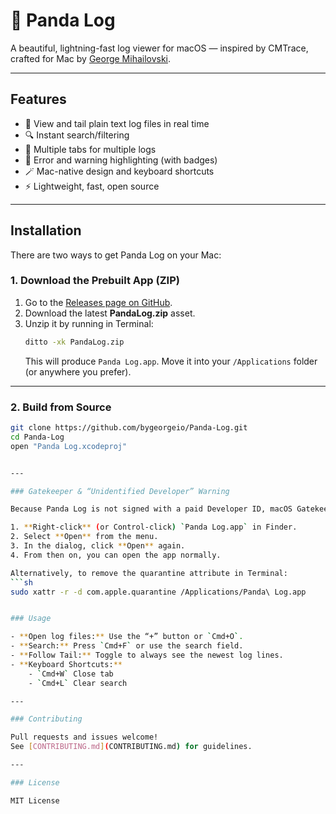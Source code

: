 # 🐼 Panda Log

A beautiful, lightning-fast log viewer for macOS — inspired by CMTrace, crafted for Mac by [George Mihailovski](https://bygeorge.io).

---

## Features

- 📝 View and tail plain text log files in real time
- 🔍 Instant search/filtering
- 🧷 Multiple tabs for multiple logs
- 🐞 Error and warning highlighting (with badges)
- 🪄 Mac-native design and keyboard shortcuts
- ⚡ Lightweight, fast, open source

---

## Installation

There are two ways to get Panda Log on your Mac:

### 1. Download the Prebuilt App (ZIP)

1. Go to the [Releases page on GitHub](https://github.com/bygeorgeio/Panda-Log/releases).
2. Download the latest **PandaLog.zip** asset.
3. Unzip it by running in Terminal:
    ```sh
    ditto -xk PandaLog.zip
    ```
    This will produce `Panda Log.app`. Move it into your `/Applications` folder (or anywhere you prefer).

---

### 2. Build from Source

```sh
git clone https://github.com/bygeorgeio/Panda-Log.git
cd Panda-Log
open "Panda Log.xcodeproj"


---

### Gatekeeper & “Unidentified Developer” Warning

Because Panda Log is not signed with a paid Developer ID, macOS Gatekeeper will show a warning the first time you open it:

1. **Right-click** (or Control-click) `Panda Log.app` in Finder.
2. Select **Open** from the menu.
3. In the dialog, click **Open** again.
4. From then on, you can open the app normally.

Alternatively, to remove the quarantine attribute in Terminal:
```sh
sudo xattr -r -d com.apple.quarantine /Applications/Panda\ Log.app


### Usage

- **Open log files:** Use the “+” button or `Cmd+O`.
- **Search:** Press `Cmd+F` or use the search field.
- **Follow Tail:** Toggle to always see the newest log lines.
- **Keyboard Shortcuts:**
    - `Cmd+W` Close tab
    - `Cmd+L` Clear search

---

### Contributing

Pull requests and issues welcome!  
See [CONTRIBUTING.md](CONTRIBUTING.md) for guidelines.

---

### License

MIT License

